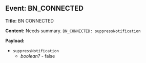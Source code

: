 ## Event: BN_CONNECTED

**Title:** BN CONNECTED

**Content:**
Needs summary.
`BN_CONNECTED: suppressNotification`

**Payload:**
- `suppressNotification`
  - *boolean?* - false